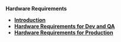 <strong>Hardware Requirements<strong>
<ul>
<li><a href="/articles/98_maintenance_and_operational/Hardware/2_All_Environments/01_hardware_requirements_introduction.md">Introduction</a></li>
<li><a href="/articles/98_maintenance_and_operational/Hardware/2_All_Environments/02_hardware_req_for_dev_qa.md">Hardware Requirements for Dev and QA</a></li>
<li><a href="/articles/98_maintenance_and_operational/Hardware/2_All_Environments/03_hardware_req_for_prod.md">Hardware Requirements for Production</a></li>
</ul>

